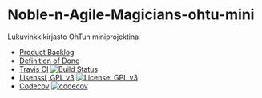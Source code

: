 # Noble-n-Agile-Magicians-ohtu-mini
Lukuvinkkikirjasto OhTun miniprojektina

* [Product Backlog](https://docs.google.com/spreadsheets/d/1xMJqxceX8mSikkQWddTKclCz_JCxFTtkpgd2CsAhs5M/edit?usp=sharing)
* [Definition of Done](dokumentaatio/definitionOfDone.md)
* [Travis CI](https://travis-ci.org/quantti/Noble-n-Agile-Magicians-ohtu-mini) [![Build Status](https://travis-ci.org/quantti/Noble-n-Agile-Magicians-ohtu-mini.svg?branch=master)](https://travis-ci.org/quantti/Noble-n-Agile-Magicians-ohtu-mini)
* [Lisenssi, GPL v3](GPL.md)  [![License: GPL v3](https://img.shields.io/badge/License-GPL%20v3-blue.svg)](https://www.gnu.org/licenses/gpl-3.0)
* [Codecov](https://codecov.io/gh/quantti/Noble-n-Agile-Magicians-ohtu-mini) [![codecov](https://codecov.io/gh/quantti/Noble-n-Agile-Magicians-ohtu-mini/branch/master/graph/badge.svg)](https://codecov.io/gh/quantti/Noble-n-Agile-Magicians-ohtu-mini)



